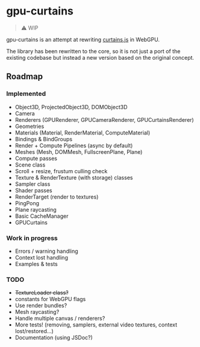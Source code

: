 # gpu-curtains

> :warning: WIP

gpu-curtains is an attempt at rewriting [curtains.js](https://github.com/martinlaxenaire/curtainsjs) in WebGPU.

The library has been rewritten to the core, so it is not just a port of the existing codebase but instead a new version based on the original concept.

## Roadmap

### Implemented

- Object3D, ProjectedObject3D, DOMObject3D
- Camera
- Renderers (GPURenderer, GPUCameraRenderer, GPUCurtainsRenderer)
- Geometries
- Materials (Material, RenderMaterial, ComputeMaterial)
- Bindings & BindGroups
- Render + Compute Pipelines (async by default)
- Meshes (Mesh, DOMMesh, FullscreenPlane, Plane)
- Compute passes
- Scene class
- Scroll + resize, frustum culling check
- Texture & RenderTexture (with storage) classes
- Sampler class
- Shader passes 
- RenderTarget (render to textures)
- PingPong
- Plane raycasting
- Basic CacheManager
- GPUCurtains

### Work in progress

- Errors / warning handling
- Context lost handling
- Examples & tests

### TODO

- ~~TextureLoader class?~~
- constants for WebGPU flags
- Use render bundles?
- Mesh raycasting?
- Handle multiple canvas / renderers?
- More tests! (removing, samplers, external video textures, context lost/restored...)
- Documentation (using JSDoc?)
